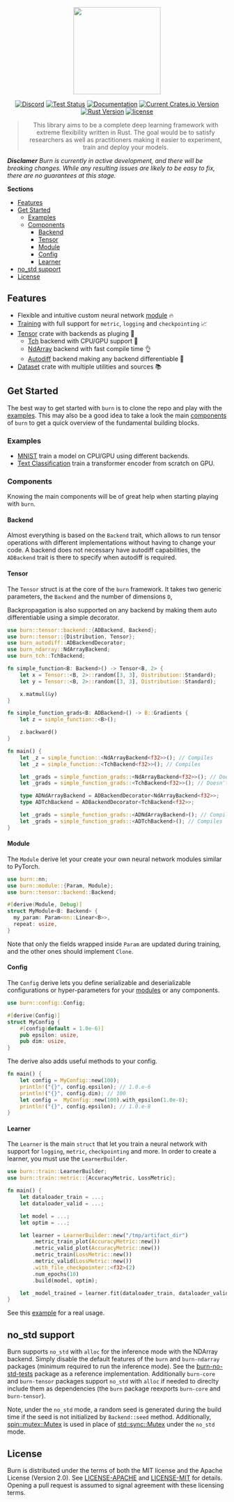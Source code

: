 <div align="center">
<img src="https://raw.githubusercontent.com/burn-rs/burn/main/assets/logo-burn-full.png" width="200px"/>

[![Discord](https://img.shields.io/discord/1038839012602941528.svg?color=7289da&&logo=discord)](https://discord.gg/KcVGzmCcWj)
[![Test Status](https://github.com/burn-rs/burn/actions/workflows/test.yml/badge.svg)](https://github.com/burn-rs/burn/actions/workflows/test.yml)
[![Documentation](https://docs.rs/burn/badge.svg)](https://docs.rs/burn)
[![Current Crates.io Version](https://img.shields.io/crates/v/burn.svg)](https://crates.io/crates/burn)
[![Rust Version](https://img.shields.io/badge/Rust-1.65.0+-blue)](https://releases.rs/docs/released/1.65.0)
[![license](https://shields.io/badge/license-MIT%2FApache--2.0-blue)](https://github.com/burn-rs/burn/blob/master/LICENSE)

> This library aims to be a complete deep learning framework with extreme flexibility written in Rust.
> The goal would be to satisfy researchers as well as practitioners making it easier to experiment, train and deploy your models.

<div align="left">

*__Disclamer__* _Burn is currently in active development, and there will be breaking changes. While any resulting issues are likely to be easy to fix, there are no guarantees at this stage._

__Sections__

* [Features](#features)
* [Get Started](#get-started)
    * [Examples](#examples)
    * [Components](#components)
        * [Backend](#backend)
        * [Tensor](#tensor)
        * [Module](#module)
        * [Config](#config)
        * [Learner](#learner)
* [no_std support](#no_std-support)
* [License](#license)

## Features

 * Flexible and intuitive custom neural network [module](#module) 🔥
 * [Training](#learner) with full support for `metric`, `logging` and `checkpointing` 📈
 * [Tensor](#tensor) crate with backends as pluging 🔧
   * [Tch](https://github.com/burn-rs/burn/tree/main/burn-tch) backend with CPU/GPU support 🚀
   * [NdArray](https://github.com/burn-rs/burn/tree/main/burn-ndarray) backend with fast compile time 👌
   * [Autodiff](https://github.com/burn-rs/burn/tree/main/burn-autodiff) backend making any backend differentiable 🌟
 * [Dataset](https://github.com/burn-rs/burn/tree/main/burn-dataset) crate with multiple utilities and sources 📚

## Get Started

The best way to get started with `burn` is to clone the repo and play with the [examples](#examples).
This may also be a good idea to take a look the main [components](#components) of `burn` to get a quick overview of the fundamental building blocks.

### Examples

* [MNIST](https://github.com/burn-rs/burn/tree/main/examples/mnist) train a model on CPU/GPU using different backends.
* [Text Classification](https://github.com/burn-rs/burn/tree/main/examples/text-classification) train a transformer encoder from scratch on GPU.

### Components

Knowing the main components will be of great help when starting playing with `burn`.

#### Backend

Almost everything is based on the `Backend` trait, which allows to run tensor operations with different implementations without having to change your code.
A backend does not necessary have autodiff capabilities, the `ADBackend` trait is there to specify when autodiff is required.

#### Tensor

The `Tensor` struct is at the core of the `burn` framework.
It takes two generic parameters, the `Backend` and the number of dimensions `D`,

Backpropagation is also supported on any backend by making them auto differentiable using a simple decorator.

```rust
use burn::tensor::backend::{ADBackend, Backend};
use burn::tensor::{Distribution, Tensor};
use burn_autodiff::ADBackendDecorator;
use burn_ndarray::NdArrayBackend;
use burn_tch::TchBackend;

fn simple_function<B: Backend>() -> Tensor<B, 2> {
    let x = Tensor::<B, 2>::random([3, 3], Distribution::Standard);
    let y = Tensor::<B, 2>::random([3, 3], Distribution::Standard);

    x.matmul(&y)
}

fn simple_function_grads<B: ADBackend>() -> B::Gradients {
    let z = simple_function::<B>();

    z.backward()
}

fn main() {
    let _z = simple_function::<NdArrayBackend<f32>>(); // Compiles
    let _z = simple_function::<TchBackend<f32>>(); // Compiles

    let _grads = simple_function_grads::<NdArrayBackend<f32>>(); // Doesn't compile
    let _grads = simple_function_grads::<TchBackend<f32>>(); // Doesn't compile

    type ADNdArrayBackend = ADBackendDecorator<NdArrayBackend<f32>>;
    type ADTchBackend = ADBackendDecorator<TchBackend<f32>>;

    let _grads = simple_function_grads::<ADNdArrayBackend>(); // Compiles
    let _grads = simple_function_grads::<ADTchBackend>(); // Compiles
}
```

#### Module

The `Module` derive let your create your own neural network modules similar to PyTorch.

```rust
use burn::nn;
use burn::module::{Param, Module};
use burn::tensor::backend::Backend;

#[derive(Module, Debug)]
struct MyModule<B: Backend> {
  my_param: Param<nn::Linear<B>>,
  repeat: usize,
}
```

Note that only the fields wrapped inside `Param` are updated during training, and the other ones should implement `Clone`.

#### Config

The `Config` derive lets you define serializable and deserializable configurations or hyper-parameters for your [modules](#module) or any components.

```rust
use burn::config::Config;

#[derive(Config)]
struct MyConfig {
    #[config(default = 1.0e-6)]
    pub epsilon: usize,
    pub dim: usize,
}
```
The derive also adds useful methods to your config.

```rust
fn main() {
    let config = MyConfig::new(100);
    println!("{}", config.epsilon); // 1.0.e-6
    println!("{}", config.dim); // 100
    let config =  MyConfig::new(100).with_epsilon(1.0e-8);
    println!("{}", config.epsilon); // 1.0.e-8
}
```

#### Learner

The `Learner` is the main `struct` that let you train a neural network with support for `logging`, `metric`, `checkpointing` and more.
In order to create a learner, you must use the `LearnerBuilder`.

```rust
use burn::train::LearnerBuilder;
use burn::train::metric::{AccuracyMetric, LossMetric};

fn main() {
    let dataloader_train = ...;
    let dataloader_valid = ...;

    let model = ...;
    let optim = ...;

    let learner = LearnerBuilder::new("/tmp/artifact_dir")
        .metric_train_plot(AccuracyMetric::new())
        .metric_valid_plot(AccuracyMetric::new())
        .metric_train(LossMetric::new())
        .metric_valid(LossMetric::new())
        .with_file_checkpointer::<f32>(2)
        .num_epochs(10)
        .build(model, optim);

    let _model_trained = learner.fit(dataloader_train, dataloader_valid);
}
```

See this [example](https://github.com/burn-rs/burn/tree/main/examples/mnist) for a real usage.

## no_std support

Burn supports `no_std` with `alloc` for the inference mode with the NDArray backend. Simply disable the default features of the `burn` and `burn-ndarray` packages (minimum required to run the inference mode). See the [burn-no-std-tests](https://github.com/burn-rs/burn/tree/main/examples/burn-no-std-tests) package as a reference implementation. Additionally `burn-core` and `burn-tensor` packages support `no_std` with `alloc` if needed to direclty include them as dependencies (the `burn` package reexports `burn-core` and `burn-tensor`).

Note, under the `no_std` mode, a random seed is generated during the build time if the seed is not initialized by `Backend::seed` method. Additionally, [spin::mutex::Mutex](https://docs.rs/spin/latest/spin/mutex/struct.Mutex.html) is used in place of [std::sync::Mutex](https://doc.rust-lang.org/std/sync/struct.Mutex.html) under the `no_std` mode.

## License

Burn is distributed under the terms of both the MIT license and the Apache License (Version 2.0).
See [LICENSE-APACHE](./LICENSE-APACHE) and [LICENSE-MIT](./LICENSE-MIT) for details.
Opening a pull request is assumed to signal agreement with these licensing terms.
